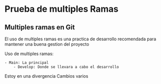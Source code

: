 # Prueba de multiples Ramas

## Multiples ramas en Git
El uso de multiples ramas es una practica de desarrollo recomendada para mantener una buena gestion
del proyecto

Uso de multiples ramas:

    - Main: La principal
        - Develop: Donde se llevara a cabo el desarrollo


Estoy en una divergencia
Cambios varios